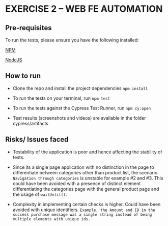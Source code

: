 # EXERCISE 2 – WEB FE AUTOMATION

## Pre-requisites

To run the tests, please ensure you have the following installed:

[NPM](https://www.npmjs.com/get-npm)

[NodeJS](https://nodejs.org/en/download)


## How to run

* Clone the repo and install the project dependencies ```npm install```

* To run the tests on your terminal, run ```npm test```

* To run the tests against the Cypress Test Runner, run ```npm cy:open```

* Test results (screenshots and videos) are available in the folder cypress/artifacts


## Risks/ Issues faced

* Testability of the application is poor and hence affecting the stability of tests.  

* Since its a single page application with no distinction in the page to differentiate between categories other than product list, the scenario 
 ```Navigation through categories``` is unstable for example #2 and #3. This could have been avoided with a presence of distinct element differentiating the categories page with the general product page and the usage of ```waitUntil()```.

* Complexity in implementing certain checks is higher. Could have been avoided with unique identifiers. ```Example, the Amount and ID in the success purchase message was a single string instead of being multiple elements with unique ids.```

 



